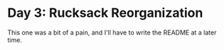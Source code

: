 # Day 3: Rucksack Reorganization

This one was a bit of a pain, and I'll have to write the README at a later time.